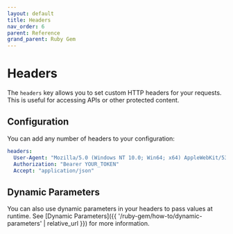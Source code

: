 ```yaml
---
layout: default
title: Headers
nav_order: 6
parent: Reference
grand_parent: Ruby Gem
---
```


# Headers

The `headers` key allows you to set custom HTTP headers for your requests. This is useful for accessing APIs or other protected content.

## Configuration

You can add any number of headers to your configuration:

```yaml
headers:
  User-Agent: "Mozilla/5.0 (Windows NT 10.0; Win64; x64) AppleWebKit/537.36 (KHTML, like Gecko) Chrome/91.0.4472.124 Safari/537.36"
  Authorization: "Bearer YOUR_TOKEN"
  Accept: "application/json"
```

## Dynamic Parameters

You can also use dynamic parameters in your headers to pass values at runtime. See [Dynamic Parameters]({{ '/ruby-gem/how-to/dynamic-parameters' | relative_url }}) for more information.
